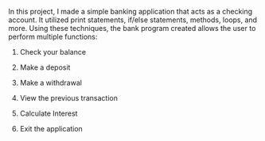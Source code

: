 In this project, I made a simple banking application that acts as a checking account. It utilized print statements, if/else statements, methods, loops, and more. Using these techniques, the bank program created allows the user to perform multiple functions:

1.    Check your balance

2.    Make a deposit

3.    Make a withdrawal

4.    View the previous transaction

5.    Calculate Interest

6.    Exit the application

